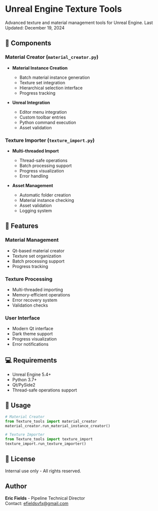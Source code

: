 # Unreal Engine Texture Tools

Advanced texture and material management tools for Unreal Engine. Last Updated: December 19, 2024

## 🎨 Components

### Material Creator (`material_creator.py`)
- **Material Instance Creation**
  - Batch material instance generation
  - Texture set integration
  - Hierarchical selection interface
  - Progress tracking

- **Unreal Integration**
  - Editor menu integration
  - Custom toolbar entries
  - Python command execution
  - Asset validation

### Texture Importer (`texture_import.py`)
- **Multi-threaded Import**
  - Thread-safe operations
  - Batch processing support
  - Progress visualization
  - Error handling

- **Asset Management**
  - Automatic folder creation
  - Material instance checking
  - Asset validation
  - Logging system

## 🔧 Features

### Material Management
- Qt-based material creator
- Texture set organization
- Batch processing support
- Progress tracking

### Texture Processing
- Multi-threaded importing
- Memory-efficient operations
- Error recovery system
- Validation checks

### User Interface
- Modern Qt interface
- Dark theme support
- Progress visualization
- Error notifications

## 💻 Requirements
- Unreal Engine 5.4+
- Python 3.7+
- Qt/PySide2
- Thread-safe operations support

## 🚀 Usage

```python
# Material Creator
from Texture_tools import material_creator
material_creator.run_material_instance_creator()

# Texture Importer
from Texture_tools import texture_import
texture_import.run_texture_importer()
```

## 📝 License
Internal use only - All rights reserved.

## Author
**Eric Fields** - Pipeline Technical Director  
Contact: [efieldsvfx@gmail.com](mailto:efieldsvfx@gmail.com)
